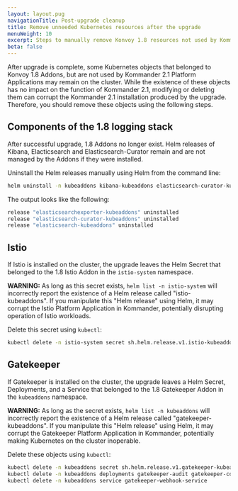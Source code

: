 ```yaml
---
layout: layout.pug
navigationTitle: Post-upgrade cleanup
title: Remove unneeded Kubernetes resources after the upgrade
menuWeight: 10
excerpt: Steps to manually remove Konvoy 1.8 resources not used by Kommander 2.1
beta: false
---
```


<!-- markdownlint-disable MD0013 MD030 -->

After upgrade is complete, some Kubernetes objects that belonged to Konvoy 1.8 Addons, but are not used by Kommander 2.1 Platform Applications may remain on
the cluster. While the existence of these objects has no impact on the function of Kommander 2.1, modifying or deleting them can corrupt the Kommander 2.1 installation produced by the upgrade. Therefore, you should remove these objects using the following steps.

## Components of the 1.8 logging stack

After successful upgrade, 1.8 Addons no longer exist. Helm releases of Kibana, Elacticsearch and Elasticsearch-Curator remain and are not managed by the Addons if they were installed.

Uninstall the Helm releases manually using Helm from the command line:

```sh
helm uninstall -n kubeaddons kibana-kubeaddons elasticsearch-curator-kubeaddons elasticsearch-kubeaddons elasticsearchexporter-kubeaddons
```

The output looks like the following:

```sh
release "elasticsearchexporter-kubeaddons" uninstalled
release "elasticsearch-curator-kubeaddons" uninstalled
release "elasticsearch-kubeaddons" uninstalled

```

## Istio

If Istio is installed on the cluster, the upgrade leaves the Helm Secret
that belonged to the 1.8 Istio Addon in the `istio-system` namespace.

**WARNING:** As long as this secret exists, `helm list -n istio-system`
will incorrectly report the existence of a Helm release called "istio-kubeaddons".
If you manipulate this "Helm release" using Helm, it may corrupt the Istio
Platform Application in Kommander, potentially disrupting operation of
Istio workloads.

Delete this secret using `kubectl`:

```sh
kubectl delete -n istio-system secret sh.helm.release.v1.istio-kubeaddons.v1
```

## Gatekeeper

If Gatekeeper is installed on the cluster, the upgrade leaves a Helm Secret,
Deployments, and a Service that belonged to the 1.8 Gatekeeper Addon
in the `kubeaddons` namespace.

**WARNING:** As long as the secret exists, `helm list -n kubeaddons`
will incorrectly report the existence of a Helm release called "gatekeeper-kubeaddons".
If you manipulate this "Helm release" using Helm, it may corrupt the Gatekeeper
Platform Application in Kommander, potentially making Kubernetes on the cluster
inoperable.

Delete these objects using `kubectl`:

```sh
kubectl delete -n kubeaddons secret sh.helm.release.v1.gatekeeper-kubeaddons.v1
kubectl delete -n kubeaddons deployments gatekeeper-audit gatekeeper-controller-manager
kubectl delete -n kubeaddons service gatekeeper-webhook-service

```
